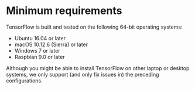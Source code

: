 # Minimum requirements

TensorFlow is built and tested on the following 64-bit operating systems:

* Ubuntu 16.04 or later
* macOS 10.12.6 (Sierra) or later
* Windows 7 or later
* Raspbian 9.0 or later

Although you might be able to install TensorFlow on other laptop or desktop
systems, we only support (and only fix issues in) the preceding configurations.
